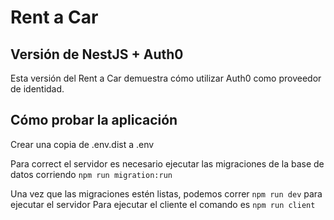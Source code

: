# Rent a Car

## Versión de NestJS + Auth0

Esta versión del Rent a Car demuestra cómo utilizar Auth0 como proveedor de identidad.

## Cómo probar la aplicación

Crear una copia de .env.dist a .env

Para correct el servidor es necesario ejecutar las migraciones de la base de datos corriendo `npm run migration:run`

Una vez que las migraciones estén listas, podemos correr `npm run dev` para ejecutar el servidor
Para ejecutar el cliente el comando es `npm run client`


